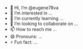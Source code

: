 - 👋 Hi, I’m @eugene78va
- 👀 I’m interested in ...
- 🌱 I’m currently learning ...
- 💞️ I’m looking to collaborate on ...
- 📫 How to reach me ...
- 😄 Pronouns: ...
- ⚡ Fun fact: ...

<!---
eugene78va/eugene78va is a ✨ special ✨ repository because its `README.md` (this file) appears on your GitHub profile.
You can click the Preview link to take a look at your changes.
--->
